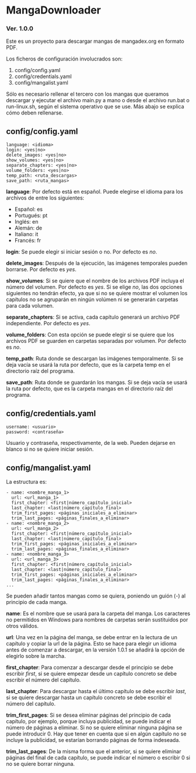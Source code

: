 # MangaDownloader
### Ver. 1.0.0

Este es un proyecto para descargar mangas de mangadex.org en formato PDF.

Los ficheros de configuración involucrados son:
1. config/config.yaml
2. config/credentials.yaml
3. config/mangalist.yaml

Sólo es necesario rellenar el tercero con los mangas que queramos descargar y ejecutar el archivo main.py a mano o desde el archivo run.bat o run-linux.sh, según el sistema operativo que se use. Más abajo se explica cómo deben rellenarse.

## config/config.yaml

```
language: <idioma>
login: <yes|no>
delete_images: <yes|no>
show_volumes: <yes|no>
separate_chapters: <yes|no>
volume_folders: <yes|no>
temp_path: <ruta_descargas>
save_path: <ruta_mangas>
```

**language**: Por defecto está en español.
Puede elegirse el idioma para los archivos de entre los siguientes:
- Español: es
- Portugués: pt
- Inglés: en
- Alemán: de
- Italiano: it
- Francés: fr

**login**: Se puede elegir si iniciar sesión o no. Por defecto es *no*.

**delete_images**: Después de la ejecución, las imágenes temporales pueden borrarse. Por defecto es *yes*.

**show_volumes**: Si se quiere que el nombre de los archivos PDF incluya el número del volumen. Por defecto es *yes*. Si se elige *no*, las dos opciones siguientes no tendrán efecto, ya que si no se quiere mostrar el volumen los capítulos no se agruparán en ningún volúmen ni se generarán carpetas para cada volumen.

**separate_chapters**: Si se activa, cada capítulo generará un archivo PDF independiente. Por defecto es *yes*.

**volume_folders**: Con esta opción se puede elegir si se quiere que los archivos PDF se guarden en carpetas separadas por volumen. Por defecto es *no*.

**temp_path**: Ruta donde se descargan las imágenes temporalmente. Si se deja vacía se usará la ruta por defecto, que es la carpeta temp en el directorio raíz del programa.

**save_path**: Ruta donde se guardarán los mangas. Si se deja vacía se usará la ruta por defecto, que es la carpeta mangas en el directorio raíz del programa.

## config/credentials.yaml

```
username: <usuario>
password: <contraseña>
```

Usuario y contraseña, respectivamente, de la web. Pueden dejarse en blanco si no se quiere iniciar sesión.

## config/mangalist.yaml

La estructura es:

```
- name: <nombre_manga_1>
  url: <url_manga_1>
  first_chapter: <first|número_capítulo_inicial>
  last_chapter: <last|número_capítulo_final>
  trim_first_pages: <páginas_iniciales_a_eliminar>
  trim_last_pages: <páginas_finales_a_eliminar>
- name: <nombre_manga_2>
  url: <url_manga_2>
  first_chapter: <first|número_capítulo_inicial>
  last_chapter: <last|número_capítulo_final>
  trim_first_pages: <páginas_iniciales_a_eliminar>
  trim_last_pages: <páginas_finales_a_eliminar>
- name: <nombre_manga_3>
  url: <url_manga_3>
  first_chapter: <first|número_capítulo_inicial>
  last_chapter: <last|número_capítulo_final>
  trim_first_pages: <páginas_iniciales_a_eliminar>
  trim_last_pages: <páginas_finales_a_eliminar>
...
```

Se pueden añadir tantos mangas como se quiera, poniendo un guión (-) al principio de cada manga.

**name**: Es el nombre que se usará para la carpeta del manga. Los caracteres no permitidos en Windows para nombres de carpetas serán sustituidos por otros válidos.

**url**: Una vez en la página del manga, se debe entrar en la lectura de un capítulo y copiar la url de la página. Esto se hace para elegir un idioma antes de comenzar a descargar, en la versión 1.0.1 se añadirá la opción de elegirlo sobre la marcha.

**first_chapter**: Para comenzar a descargar desde el principio se debe escribir *first*, si se quiere empezar desde un capítulo concreto se debe escribir el número del capítulo.

**last_chapter**: Para descargar hasta el último capítulo se debe escribir *last*, si se quiere descargar hasta un capítulo concreto se debe escribir el número del capítulo.

**trim_first_pages**: Si se desea eliminar páginas del principio de cada capítulo, por ejemplo, porque incluya publicidad, se puede indicar el número de páginas a eliminar. Si no se quiere eliminar ninguna página se puede introducir 0. Hay que tener en cuenta que si en algún capítulo no se incluye la publicidad, se estarían borrando páginas de forma indeseada.

**trim_last_pages**: De la misma forma que el anterior, si se quiere eliminar páginas del final de cada capítulo, se puede indicar el número o escribir 0 si no se quiere borrar ninguna.
